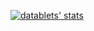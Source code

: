 [![datablets' stats](https://github-readme-stats.vercel.app/api/wakatime?username=datablets&theme=gruvbox&card_width=1600)](https://github.com/anuraghazra/github-readme-stats)
